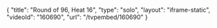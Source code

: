 {
    "title": "Round of 96, Heat 16",
    "type": "solo",
    "layout": "iframe-static",
    "videoId": "160690",
    "url": "\/tvpembed\/160690"
}